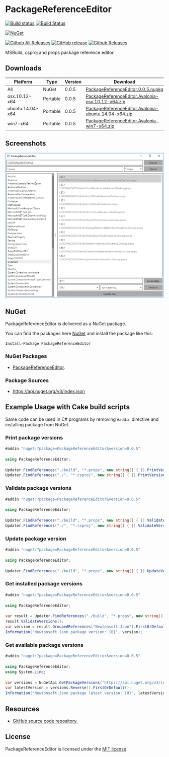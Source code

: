 # PackageReferenceEditor

[![Build status](https://ci.appveyor.com/api/projects/status/42j9f6aylrv36ufs/branch/master?svg=true)](https://ci.appveyor.com/project/wieslawsoltes/packagereferenceeditor/branch/master)
[![Build Status](https://dev.azure.com/wieslawsoltes/PackageReferenceEditor/_apis/build/status/wieslawsoltes.PackageReferenceEditor)](https://dev.azure.com/wieslawsoltes/PackageReferenceEditor/_build/latest?definitionId=1)

[![NuGet](https://img.shields.io/nuget/v/PackageReferenceEditor.svg)](https://www.nuget.org/packages/PackageReferenceEditor)

[![Github All Releases](https://img.shields.io/github/downloads/wieslawsoltes/packagereferenceeditor/total.svg)](https://github.com/wieslawsoltes/packagereferenceeditor)
[![GitHub release](https://img.shields.io/github/release/wieslawsoltes/packagereferenceeditor.svg)](https://github.com/wieslawsoltes/packagereferenceeditor)
[![Github Releases](https://img.shields.io/github/downloads/wieslawsoltes/packagereferenceeditor/latest/total.svg)](https://github.com/wieslawsoltes/packagereferenceeditor)

MSBuild, csproj and props package reference editor.

## Downloads

| Platform              | Type        | Version       | Download                                                                                                                                                                                        |
|-----------------------|-------------|---------------|-------------------------------------------------------------------------------------------------------------------------------------------------------------------------------------------------|
| All                   | NuGet       | 0.0.5         | [PackageReferenceEditor.0.0.5.nupkg](https://github.com/wieslawsoltes/packagereferenceeditor/releases/download/0.0.5/PackageReferenceEditor.0.0.5.nupkg)                                        |
| osx.10.12-x64         | Portable    | 0.0.5         | [PackageReferenceEditor.Avalonia-osx.10.12-x64.zip](https://github.com/wieslawsoltes/packagereferenceeditor/releases/download/0.0.5/PackageReferenceEditor.Avalonia-osx.10.12-x64.zip)          |
| ubuntu.14.04-x64      | Portable    | 0.0.5         | [PackageReferenceEditor.Avalonia-ubuntu.14.04-x64.zip](https://github.com/wieslawsoltes/packagereferenceeditor/releases/download/0.0.5/PackageReferenceEditor.Avalonia-ubuntu.14.04-x64.zip)    |
| win7-x64              | Portable    | 0.0.5         | [PackageReferenceEditor.Avalonia-win7-x64.zip](https://github.com/wieslawsoltes/packagereferenceeditor/releases/download/0.0.5/PackageReferenceEditor.Avalonia-win7-x64.zip)                    |

## Screenshots

![](images/Avalonia.png)

## NuGet

PackageReferenceEditor is delivered as a NuGet package.

You can find the packages here [NuGet](https://www.nuget.org/packages/PackageReferenceEditor/) and install the package like this:

`Install-Package PackageReferenceEditor`

### NuGet Packages

* [PackageReferenceEditor](https://www.nuget.org/packages/PackageReferenceEditor/).

### Package Sources

* https://api.nuget.org/v3/index.json

## Example Usage with Cake build scripts

Same code can be used in C# programs by removing `#addin` directive and installing package from NuGet.

### Print package versions
```C#
#addin "nuget:?package=PackageReferenceEditor&version=0.0.5"

using PackageReferenceEditor;

Updater.FindReferences("./build", "*.props", new string[] { }).PrintVersions();
Updater.FindReferences("./", "*.csproj", new string[] { }).PrintVersions();	
```

### Validate package versions

```C#
#addin "nuget:?package=PackageReferenceEditor&version=0.0.5"

using PackageReferenceEditor;

Updater.FindReferences("./build", "*.props", new string[] { }).ValidateVersions();
Updater.FindReferences("./", "*.csproj", new string[] { }).ValidateVersions();
```

### Update package version

```C#
#addin "nuget:?package=PackageReferenceEditor&version=0.0.5"

using PackageReferenceEditor;

Updater.FindReferences("./build", "*.props", new string[] { }).UpdateVersions("Newtonsoft.Json", "10.0.3");
```

### Get installed package versions
```C#
#addin "nuget:?package=PackageReferenceEditor&version=0.0.5"

using PackageReferenceEditor;

var result = Updater.FindReferences("./build", "*.props", new string[] { });
result.ValidateVersions();
var version = result.GroupedReferences["Newtonsoft.Json"].FirstOrDefault().Version;
Information("Newtonsoft.Json package version: {0}", version);
```

### Get available package versions
```C#
#addin "nuget:?package=PackageReferenceEditor&version=0.0.5"

using PackageReferenceEditor;
using System.Linq;

var versions = NuGetApi.GetPackageVersions("https://api.nuget.org/v3/index.json", "Newtonsoft.Json").Result;
var latestVersion = versions.Reverse().FirstOrDefault();
Information("Newtonsoft.Json package latest version: {0}", latestVersion);
```

## Resources

* [GitHub source code repository.](https://github.com/wieslawsoltes/PackageReferenceEditor)

## License

PackageReferenceEditor is licensed under the [MIT license](LICENSE.TXT).
